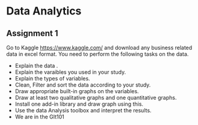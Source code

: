 # Data Analytics
## Assignment 1

Go to Kaggle <https://www.kaggle.com/> and download any business related data in excel format.  You need to perform the following tasks on the data.

- Explain the data .
- Explain the varaibles you used in your study.
- Explain the types of variables.
- Clean, Filter and sort the data according to your study.
- Draw appropriate built-in graphs on the variables.
- Draw at least two qualitative graphs and one quantitative graphs.
- Install one add-in library and draw graph using this.
- Use the data Analysis toolbox and interpret the results.
- We are in the GIt101




